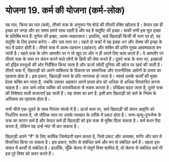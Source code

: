# योजना 19. कर्म की योजना (कर्म-लोक)

यह तल, क्रिया का तल (कर्म), तीसरे चक्र के अनुरूप गेम बोर्ड की तीसरी पंक्ति खोलता है। केवल एक ही इच्छा हर जगह और हर समय हमारे साथ रहती है और वह है संतुष्टि की इच्छा। बाकी सभी इस मूल इच्छा के प्रतिबिंब मात्र हैं: पूर्णता की इच्छा, आत्म-साक्षात्कार। इसलिए, चाहे खिलाड़ी किसी भी स्तर पर हो, वह संतुष्टि के लिए प्रयास करेगा - और उस स्तर पर। पहले दो चक्रों में यह इच्छा धन और सेक्स की इच्छा के रूप में प्रकट होती है। तीसरे चक्र में आत्म-पहचान (अहंकार) और शक्ति की प्राप्ति मुख्य आवश्यकता बन जाती है। पहले चक्र के लोग आमतौर पर न तो खुद पर और न ही अपने लिए काम करते हैं। वे आमतौर पर तीसरे चक्र के स्तर पर कंपन करने वाले लोगों के हितों की सेवा करते हैं। दूसरे चक्र के स्तर पर, इच्छाओं को इंद्रिय वस्तुओं की ओर निर्देशित किया जाता है और ऊर्जा संवेदी दुनिया की खोज पर खर्च की जाती है। तीसरे चक्र में, खिलाड़ी को अपने व्यक्तित्व के विकास पर सामाजिक और राजनीतिक आवेगों के प्रभाव का एहसास होता है। इस प्रकार, खिलाड़ी स्वयं के प्रति जागरूक हो जाता है। स्वार्थ उसके कार्यों की मुख्य प्रेरक शक्ति बन जाता है, जबकि उसका अहंकार अपने प्रभाव क्षेत्र को अधिक से अधिक विस्तारित करना चाहता है। अतः कर्म-लोक व्यक्ति को वास्तविकता से रूबरू कराता है। परिप्रेक्ष्य बदल जाता है, दूसरे चक्र की विशेषता वाली कल्पनाएँ ढह जाती हैं। यह संयम का क्षण है. इसी क्षण खिलाड़ी को कर्म के नियम के अस्तित्व का एहसास होता है।

सभी चीजें एक-दूसरे के साथ निरंतर संपर्क में हैं। ऊर्जा स्तर पर, कर्म खिलाड़ी की कंपन आवृत्ति को निर्धारित करता है, जो भौतिक स्तर पर उसके व्यवहार के तरीके में प्रकट होता है। जन्म-मृत्यु-पुनर्जन्म के चक्र का कारण कर्म है और केवल कर्म ही खिलाड़ी को इस चक्र से मुक्ति दिला सकता है। कर्म बंधन पैदा करता है, लेकिन यह उन्हें नष्ट भी कर सकता है।

खिलाड़ी अपने "मैं" के लिए कार्मिक जिम्मेदारी वहन करता है, जिसे प्रकट और अव्यक्त, शरीर और सार में विभाजित किया जा सकता है। इस प्रकार, शरीर से संबंधित कर्म और मन से संबंधित कर्म हैं। पहला इस संसार में कार्यों से संबंधित है। हालाँकि, चूँकि चेतना में संपूर्ण विश्व शामिल है, तो चेतना से संबंधित कर्म भी इस पूरे विश्व को कवर करते हैं।
